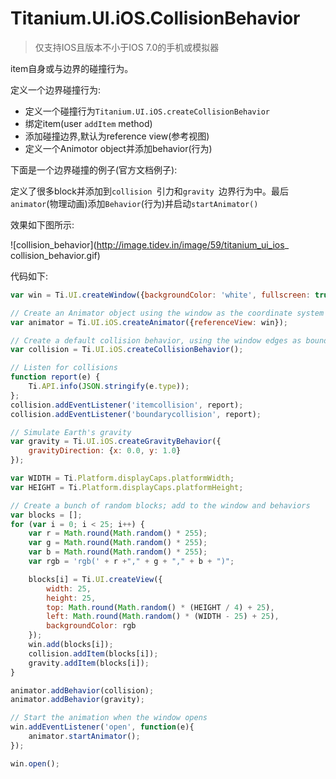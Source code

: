# Titanium.UI.iOS.CollisionBehavior

> 仅支持IOS且版本不小于IOS 7.0的手机或模拟器

item自身或与边界的碰撞行为。

定义一个边界碰撞行为:

* 定义一个碰撞行为`Titanium.UI.iOS.createCollisionBehavior `
* 绑定item(user `addItem` method)
* 添加碰撞边界,默认为reference view(参考视图)
* 定义一个Animotor object并添加behavior(行为)

下面是一个边界碰撞的例子(官方文档例子):

定义了很多block并添加到`collision `引力和`gravity `边界行为中。最后`animator`(物理动画)添加`Behavior`(行为)并启动`startAnimator()`

效果如下图所示:

![collision_behavior](http://image.tidev.in/image/59/titanium_ui_ios_ collision_behavior.gif)

代码如下:

```javascript
var win = Ti.UI.createWindow({backgroundColor: 'white', fullscreen: true});

// Create an Animator object using the window as the coordinate system
var animator = Ti.UI.iOS.createAnimator({referenceView: win});

// Create a default collision behavior, using the window edges as boundaries
var collision = Ti.UI.iOS.createCollisionBehavior();

// Listen for collisions
function report(e) {
    Ti.API.info(JSON.stringify(e.type));
};
collision.addEventListener('itemcollision', report);
collision.addEventListener('boundarycollision', report);

// Simulate Earth's gravity
var gravity = Ti.UI.iOS.createGravityBehavior({
    gravityDirection: {x: 0.0, y: 1.0}
});

var WIDTH = Ti.Platform.displayCaps.platformWidth;
var HEIGHT = Ti.Platform.displayCaps.platformHeight;

// Create a bunch of random blocks; add to the window and behaviors
var blocks = [];
for (var i = 0; i < 25; i++) {
    var r = Math.round(Math.random() * 255);
    var g = Math.round(Math.random() * 255);
    var b = Math.round(Math.random() * 255);
    var rgb = 'rgb(' + r +"," + g + "," + b + ")";

    blocks[i] = Ti.UI.createView({
        width: 25,
        height: 25,
        top: Math.round(Math.random() * (HEIGHT / 4) + 25),
        left: Math.round(Math.random() * (WIDTH - 25) + 25),
        backgroundColor: rgb
    });
    win.add(blocks[i]);
    collision.addItem(blocks[i]);
    gravity.addItem(blocks[i]);
}

animator.addBehavior(collision);
animator.addBehavior(gravity);

// Start the animation when the window opens
win.addEventListener('open', function(e){
    animator.startAnimator();
});

win.open();
```
